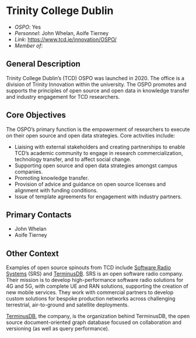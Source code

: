 # Trinity College Dublin

- *OSPO*: Yes
- *Personnel*: John Whelan, Aoife Tierney
- *Link*: https://www.tcd.ie/innovation/OSPO/
- *Member of*:

##  General Description

Trinity College Dublin’s (TCD) OSPO was launched in 2020. The office is a division of Trinity Innovation within the university. The OSPO promotes and supports the principles of open source and open data in knowledge transfer and industry engagement for TCD researchers.

## Core Objectives

The OSPO’s primary function is the empowerment of researchers to execute on their open source and open data strategies. Core activities include:

* Liaising with external stakeholders and creating partnerships to enable TCD’s academic community to engage in research commercialization, technology transfer, and to affect social change.
* Supporting open source and open data strategies amongst campus companies.
* Promoting knowledge transfer.
* Provision of advice and guidance on open source licenses and alignment with funding conditions.
* Issue of template agreements for engagement with industry partners.

## Primary Contacts

* John Whelan
* Aoife Tierney

## Other Context

Examples of open source spinouts from TCD include [Software Radio Systems](https://www.srs.io/) (SRS) and [TerminusDB](https://terminusdb.com/). SRS is an open software radio company. Their mission is to develop high-performance software radio solutions for 4G and 5G, with complete UE and RAN solutions, supporting the creation of new mobile services. They work with commercial partners to develop custom solutions for bespoke production networks across challenging terrestrial, air-to-ground and satellite deployments.

[TerminusDB](https://terminusdb.com/), the company, is the organization behind TerminusDB, the open source document-oriented graph database focused on collaboration and versioning (as well as query performance).
